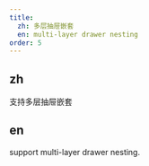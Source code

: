 ```yaml
---
title:
  zh: 多层抽屉嵌套
  en: multi-layer drawer nesting
order: 5
---
```


## zh

支持多层抽屉嵌套

## en

support multi-layer drawer nesting.
